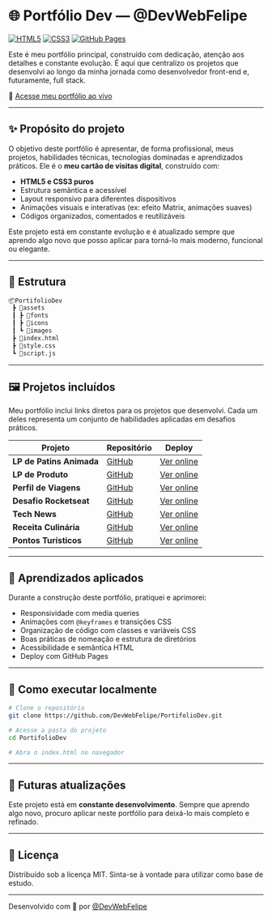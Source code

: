 # 🌐 Portfólio Dev — @DevWebFelipe

[![HTML5](https://img.shields.io/badge/HTML5-E34F26?style=for-the-badge&logo=html5&logoColor=fff)](https://developer.mozilla.org/en-US/docs/Web/HTML)
[![CSS3](https://img.shields.io/badge/CSS3-1572B6?style=for-the-badge&logo=css3&logoColor=fff)](https://developer.mozilla.org/en-US/docs/Web/CSS)
[![GitHub Pages](https://img.shields.io/badge/Deploy-GitHub%20Pages-121013?style=for-the-badge&logo=github&logoColor=white)](https://devwebfelipe.github.io/PortifolioDev/)

Este é meu portfólio principal, construído com dedicação, atenção aos detalhes e constante evolução. É aqui que centralizo os projetos que desenvolvi ao longo da minha jornada como desenvolvedor front-end e, futuramente, full stack.

🔗 [Acesse meu portfólio ao vivo](https://devwebfelipe.github.io/PortifolioDev/)

---

## ✨ Propósito do projeto

O objetivo deste portfólio é apresentar, de forma profissional, meus projetos, habilidades técnicas, tecnologias dominadas e aprendizados práticos. Ele é o **meu cartão de visitas digital**, construído com:

- **HTML5 e CSS3 puros**
- Estrutura semântica e acessível
- Layout responsivo para diferentes dispositivos
- Animações visuais e interativas (ex: efeito Matrix, animações suaves)
- Códigos organizados, comentados e reutilizáveis

Este projeto está em constante evolução e é atualizado sempre que aprendo algo novo que posso aplicar para torná-lo mais moderno, funcional ou elegante.

---

## 📁 Estrutura

```bash
📦PortifolioDev
 ┣ 📂assets
 ┃ ┣ 📂fonts
 ┃ ┣ 📂icons
 ┃ ┗ 📂images
 ┣ 📜index.html
 ┣ 📜style.css
 ┗ 📜script.js
```

---

## 🖼️ Projetos incluídos

Meu portfólio inclui links diretos para os projetos que desenvolvi. Cada um deles representa um conjunto de habilidades aplicadas em desafios práticos.

| Projeto                  | Repositório                                                          | Deploy                                                                   |
| ------------------------ | -------------------------------------------------------------------- | ------------------------------------------------------------------------ |
| **LP de Patins Animada** | [GitHub](https://github.com/DevWebFelipe/LPdePatinsAnimada)          | [Ver online](https://devwebfelipe.github.io/LPdePatinsAnimada/)          |
| **LP de Produto**        | [GitHub](https://github.com/DevWebFelipe/LPdeProduto)                | [Ver online](https://devwebfelipe.github.io/LPdeProduto/)                |
| **Perfil de Viagens**    | [GitHub](https://github.com/DevWebFelipe/PerfilDeViagens)            | [Ver online](https://devwebfelipe.github.io/PerfilDeViagens/)            |
| **Desafio Rocketseat**   | [GitHub](https://github.com/DevWebFelipe/PortifolioDevDesafioRocket) | [Ver online](https://devwebfelipe.github.io/PortifolioDevDesafioRocket/) |
| **Tech News**            | [GitHub](https://github.com/DevWebFelipe/TechNews)                   | [Ver online](https://devwebfelipe.github.io/TechNews/)                   |
| **Receita Culinária**    | [GitHub](https://github.com/DevWebFelipe/Receita)                    | [Ver online](https://devwebfelipe.github.io/Receita/)                    |
| **Pontos Turísticos**    | [GitHub](https://github.com/DevWebFelipe/PontosTuristicos)           | [Ver online](https://devwebfelipe.github.io/PontosTuristicos/)           |

---

## 🧠 Aprendizados aplicados

Durante a construção deste portfólio, pratiquei e aprimorei:

- Responsividade com media queries
- Animações com `@keyframes` e transições CSS
- Organização de código com classes e variáveis CSS
- Boas práticas de nomeação e estrutura de diretórios
- Acessibilidade e semântica HTML
- Deploy com GitHub Pages

---

## 🚀 Como executar localmente

```bash
# Clone o repositório
git clone https://github.com/DevWebFelipe/PortifolioDev.git

# Acesse a pasta do projeto
cd PortifolioDev

# Abra o index.html no navegador
```

---

## 🧩 Futuras atualizações

Este projeto está em **constante desenvolvimento**. Sempre que aprendo algo novo, procuro aplicar neste portfólio para deixá-lo mais completo e refinado.

---

## 📄 Licença

Distribuído sob a licença MIT. Sinta-se à vontade para utilizar como base de estudo.

---

Desenvolvido com 💙 por [@DevWebFelipe](https://github.com/DevWebFelipe)
